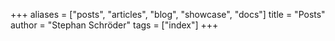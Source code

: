 +++
aliases = ["posts", "articles", "blog", "showcase", "docs"]
title = "Posts"
author = "Stephan Schröder"
tags = ["index"]
+++
